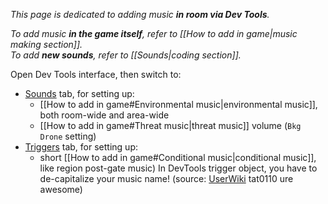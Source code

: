 *This page is dedicated to adding music **in room via Dev Tools**.*  

*To add music **in the game itself**, refer to [[How to add in game|music making section]].*  
*To add **new sounds**, refer to [[Sounds|coding section]].*

Open Dev Tools interface, then switch to:
- [Sounds](https://rainworldmodding.miraheze.org/wiki/Dev_Tools#tabber-tabpanel-Sounds-0) tab, for setting up: 
	- [[How to add in game#Environmental music|environmental music]], both room-wide and area-wide
	- [[How to add in game#Threat music|threat music]] volume (`Bkg Drone` setting)
- [Triggers](https://rainworldmodding.miraheze.org/wiki/Dev_Tools#tabber-tabpanel-Triggers-0) tab, for setting up:
	- short [[How to add in game#Conditional music|conditional music]], like region post-gate music) 
	In DevTools trigger object, you have to de-capitalize your music name! (source: [UserWiki](https://rainworldmodding.miraheze.org/wiki/UserWiki:Tat0110#VeryCoolSong.ogg) tat0110 ure awesome)
